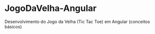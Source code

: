 # JogoDaVelha-Angular
Desenvolvimento do Jogo da Velha (Tic Tac Toe) em Angular (conceitos básicos)
